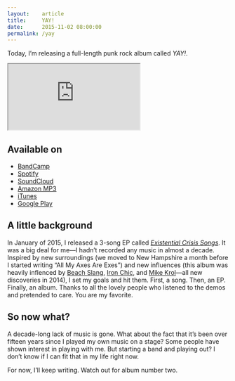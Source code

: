 ```yaml
---
layout:    article
title:     YAY!
date:      2015-11-02 08:00:00
permalink: /yay
---
```


Today, I’m releasing a full-length punk rock album called *YAY!*.

<iframe class="yay-iframe" src="https://bandcamp.com/EmbeddedPlayer/album=4079448084/size=large/bgcol=ffffff/linkcol=0687f5/transparent=true/" seamless><a href="http://adarowski.bandcamp.com/album/yay">YAY! by Adam Darowski</a></iframe>

## Available on
* [BandCamp](https://adarowski.bandcamp.com/album/yay)
* [Spotify](https://open.spotify.com/album/5nTe3bRUM8DSUlsUsfk8SL)
* [SoundCloud](https://soundcloud.com/adam-darowski/sets/yay)
* [Amazon MP3](http://www.amazon.com/Yay-Explicit-Adam-Darowski/dp/B0176Q4EMA/)
* [iTunes](https://itunes.apple.com/us/album/yay!/id1052721126)
* [Google Play](https://play.google.com/store/music/album/Adam_Darowski_Yay?id=Bs4afvhqkxhqffwtjfasgpy3qiu)

## A little background

In January of 2015, I released a 3-song EP called [*Existential Crisis Songs*](/existential-crisis-songs/). It was a big deal for me—I hadn’t recorded any music in almost a decade. Inspired by new surroundings (we moved to New Hampshire a month before I started writing “All My Axes Are Exes”) and new influences (this album was heavily inflenced by [Beach Slang](https://beachslang.bandcamp.com/), [Iron Chic](https://ironchic.bandcamp.com/), and [Mike Krol](https://mikekrol.bandcamp.com/)—all new discoveries in 2014), I set my goals and hit them. First, a song. Then, an EP. Finally, an album. Thanks to all the lovely people who listened to the demos and pretended to care. You are my favorite.

## So now what?

A decade-long lack of music is gone. What about the fact that it’s been over fifteen years since I played my own music on a stage? Some people have shown interest in playing with me. But starting a band and playing out? I don’t know if I can fit that in my life right now.

For now, I’ll keep writing. Watch out for album number two.